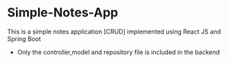 # Simple-Notes-App

This is a simple notes application [CRUD] implemented using React JS and Spring Boot

- Only the controller,model and repository file is included in the backend
